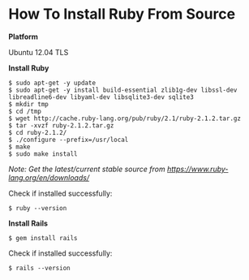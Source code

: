 How To Install Ruby From Source
============

**Platform**

Ubuntu 12.04 TLS

**Install Ruby**

    $ sudo apt-get -y update
    $ sudo apt-get -y install build-essential zlib1g-dev libssl-dev libreadline6-dev libyaml-dev libsqlite3-dev sqlite3
    $ mkdir tmp
    $ cd /tmp
    $ wget http://cache.ruby-lang.org/pub/ruby/2.1/ruby-2.1.2.tar.gz
    $ tar -xvzf ruby-2.1.2.tar.gz
    $ cd ruby-2.1.2/
    $ ./configure --prefix=/usr/local
    $ make
    $ sudo make install

*Note: Get the latest/current stable source from https://www.ruby-lang.org/en/downloads/*

Check if installed successfully:

    $ ruby --version

**Install Rails**

    $ gem install rails

Check if installed successfully:

    $ rails --version

